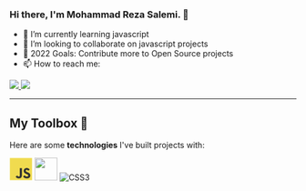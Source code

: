 ### Hi there, I'm Mohammad Reza Salemi. 👋


- 🌱 I’m currently learning javascript
- 👯 I’m looking to collaborate on javascript projects
- 🥅 2022 Goals: Contribute more to Open Source projects
- 📫 How to reach me: 
<a title="connect on LinkedIn" href="https://www.linkedin.com/in/msalemi/">
  <img src="https://img.shields.io/badge/Connect-LinkedIn-3178C6.svg?logo=linkedin"/>
</a>

<a title="send me an email" href="mailto:en.salemi75@gmail.com">
  <img src="https://img.shields.io/badge/Send-Email-EA4335.svg?logo=gmail"/>
</a>

---

## My Toolbox 🧰

Here are some **technologies** I've built projects with:

<p>
    <img src="https://raw.githubusercontent.com/devicons/devicon/master/icons/javascript/javascript-original.svg" alt="javascript" width="40" height="40" />
    <img src ="https://raw.githubusercontent.com/rahulbanerjee26/githubAboutMeGenerator/main/icons/html.svg" alt "HTML5" width="40" height="40" />
    <img src ="https://raw.githubusercontent.com/rahulbanerjee26/githubAboutMeGenerator/main/icons/css.svg" alt="CSS3" width="40" height="40" />
</p
 

